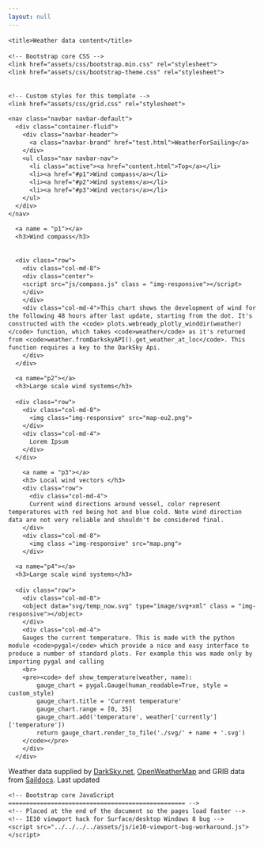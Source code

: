 ```yaml
---
layout: null
---
```



<html lang="en">
  <head>
    <meta charset="utf-8">
    <meta name="viewport" content="width=device-width, initial-scale=1, shrink-to-fit=no">
    <meta name="description" content="">
    <meta name="author" content="">
    <link rel="icon" href="../../../../favicon.ico">

    <title>Weather data content</title>

    <!-- Bootstrap core CSS -->
    <link href="assets/css/bootstrap.min.css" rel="stylesheet">
    <link href="assets/css/bootstrap-theme.css" rel="stylesheet">


    <!-- Custom styles for this template -->
    <link href="assets/css/grid.css" rel="stylesheet">
  </head>

  <body>
    <div class="container">
    <script src="https://cdn.plot.ly/plotly-latest.min.js"></script>



<!-- NAVBAR -->
    <nav class="navbar navbar-default">
      <div class="container-fluid">
        <div class="navbar-header">
          <a class="navbar-brand" href="test.html">WeatherForSailing</a>
        </div>
        <ul class="nav navbar-nav">
          <li class="active"><a href="content.html">Top</a></li>
          <li><a href="#p1">Wind compass</a></li>
          <li><a href="#p2">Wind systems</a></li>
          <li><a href="#p3">Wind vectors</a></li>
        </ul>
      </div>
    </nav>

<!-- /NAVBAR -->

<!-- PART 1 -->
      <a name = "p1"></a>
      <h3>Wind compass</h3>


      <div class="row">
        <div class="col-md-8">
        <div class="center">
        <script src="js/compass.js" class = "img-responsive"></script>
        </div>
        </div>
        <div class="col-md-4">This chart shows the development of wind for the following 48 hours after last update, starting from the dot. It's constructed with the <code> plots.webready_plotly_winddir(weather)</code> function, which takes <code>weather</code> as it's returned from <code>weather.fromDarkskyAPI().get_weather_at_loc</code>. This function requires a key to the DarkSky Api.
        </div>
      </div>
<!-- /PART 1 -->
<!-- PART 2 -->
      <a name="p2"></a>
      <h3>Large scale wind systems</h3>

      <div class="row">
        <div class="col-md-8">
          <img class="img-responsive" src="map-eu2.png">
        </div>
        <div class="col-md-4">
          Lorem Ipsum
        </div>
      </div>
<!-- /PART 2 -->
<!-- PART 3 -->
        <a name = "p3"></a>
        <h3> Local wind vectors </h3>
        <div class="row">
          <div class="col-md-4">
          Current wind directions around vessel, color represent temperatures with red being hot and blue cold. Note wind direction data are not very reliable and shouldn't be considered final.
        </div>
        <div class="col-md-8">
          <img class ="img-responsive" src="map.png">
        </div>
<!-- /PART 3 -->
<!-- PART 4 -->
      <a name="p4"></a>
      <h3>Large scale wind systems</h3>

      <div class="row">
        <div class="col-md-8">
        <object data="svg/temp_now.svg" type="image/svg+xml" class = "img-responsive"></object>
        </div>
        <div class="col-md-4">
        Gauges the current temperature. This is made with the python module <code>pygal</code> which provide a nice and easy interface to produce a number of standard plots. For example this was made only by importing pygal and calling
        <br>
        <pre><code> def show_temperature(weather, name):
            gauge_chart = pygal.Gauge(human_readable=True, style = custom_style)
            gauge_chart.title = 'Current temperature'
            gauge_chart.range = [0, 35]
            gauge_chart.add('temperature', weather['currently']['temperature'])
            return gauge_chart.render_to_file('./svg/' + name + '.svg')
        </code></pre>
        </div>
      </div>
<!-- /PART 2 -->

<!-- FOOTER -->
<footer class="footer">
    <div class="container">
      <span class="text-muted">Weather data supplied by <a href="https://darksky.net/poweredby">DarkSky.net</a>, <a href="openweathermap.org/">OpenWeatherMap</a> and GRIB data from <a href ="http://saildocs.com/">Saildocs</a>. Last updated <script src="js/time.js"></script>
      </span>
    </div>
  </footer>
<!-- /FOOTER -->

   </div>
    </div> <!-- /container -->

    <!-- Bootstrap core JavaScript
    ================================================== -->
    <!-- Placed at the end of the document so the pages load faster -->
    <!-- IE10 viewport hack for Surface/desktop Windows 8 bug -->
    <script src="../../../../assets/js/ie10-viewport-bug-workaround.js"></script>
  </body>
</html>
